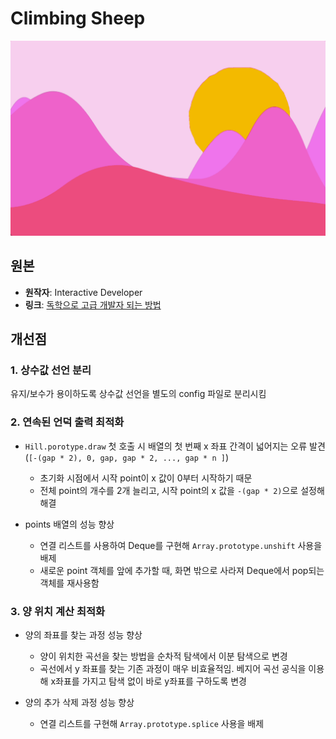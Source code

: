 # Climbing Sheep

![Sample GIF Image](./src/images/sample.gif)

## 원본

- **원작자**: Interactive Developer
- **링크**: [독학으로 고급 개발자 되는 방법](https://www.youtube.com/watch?v=hCHL7sydzn0&list=PLGf_tBShGSDNGHhFBT4pKFRMpiBrZJXCm&index=1)

## 개선점

### 1. 상수값 선언 분리

유지/보수가 용이하도록 상수값 선언을 별도의 config 파일로 분리시킴

### 2. 연속된 언덕 출력 최적화

- `Hill.porotype.draw` 첫 호출 시 배열의 첫 번째 x 좌표 간격이 넓어지는 오류 발견 (`[-(gap * 2), 0, gap, gap * 2, ..., gap * n ]`)

  - 초기화 시점에서 시작 point이 x 값이 0부터 시작하기 때문
  - 전체 point의 개수를 2개 늘리고, 시작 point의 x 값을 `-(gap * 2)`으로 설정해 해결

- points 배열의 성능 향상

  - 연결 리스트를 사용하여 Deque를 구현해 `Array.prototype.unshift` 사용을 배제
  - 새로운 point 객체를 앞에 추가할 때, 화면 밖으로 사라져 Deque에서 pop되는 객체를 재사용함

### 3. 양 위치 계산 최적화

- 양의 좌표를 찾는 과정 성능 향상

  - 양이 위치한 곡선을 찾는 방법을 순차적 탐색에서 이분 탐색으로 변경
  - 곡선에서 y 좌표를 찾는 기존 과정이 매우 비효율적임. 베지어 곡선 공식을 이용해 x좌표를 가지고 탐색 없이 바로 y좌표를 구하도록 변경

- 양의 추가 삭제 과정 성능 향상

  - 연결 리스트를 구현해 `Array.prototype.splice` 사용을 배제
